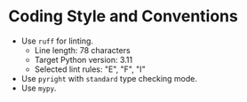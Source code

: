 # Coding Style and Conventions

- Use `ruff` for linting.
  - Line length: 78 characters
  - Target Python version: 3.11
  - Selected lint rules: "E", "F", "I"
- Use `pyright` with `standard` type checking mode.
- Use `mypy`.
